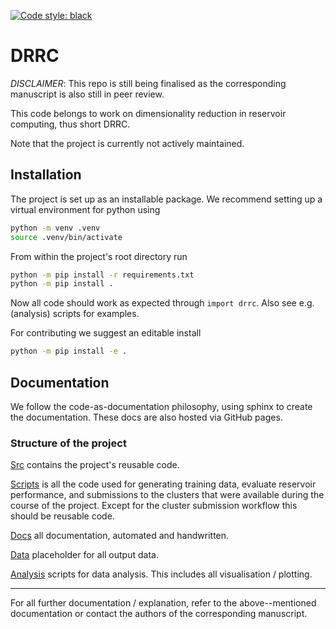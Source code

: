 [![Code style: black](https://img.shields.io/badge/code%20style-black-000000.svg)](https://github.com/psf/black)

# DRRC
*DISCLAIMER*: This repo is still being finalised as the corresponding manuscript is also still in peer review.

This code belongs to work on dimensionality reduction in reservoir computing, thus short DRRC.

Note that the project is currently not actively maintained.

## Installation
The project is set up as an installable package. 
We recommend setting up a virtual environment for python using
```bash
python -m venv .venv 
source .venv/bin/activate
```
From within the project's root directory run
```bash
python -m pip install -r requirements.txt
python -m pip install .
```
Now all code should work as expected through `import drrc`.
Also see e.g. (analysis) scripts for examples.

For contributing we suggest an editable install
```bash
python -m pip install -e .
```

## Documentation
We follow the code-as-documentation philosophy, using sphinx to create the documentation. 
These docs are also hosted via GitHub pages.

### Structure of the project 

[Src](/Src/drrc/) contains the project's reusable code. 

[Scripts](/Scripts/) is all the code used for generating training data, evaluate reservoir performance, and submissions to the clusters that were available during the course of the project.
Except for the cluster submission workflow this should be reusable code.

[Docs](/Docs/) all documentation, automated and handwritten. 

[Data](/Data/) placeholder for all output data.

[Analysis](/Analysis/) scripts for data analysis.
This includes all visualisation / plotting.

----

For all further documentation / explanation, refer to the above--mentioned documentation or contact the authors of the corresponding manuscript.
